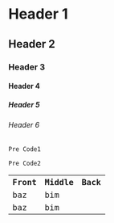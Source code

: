 <h1>Header 1</h1>
<h2>Header 2</h2>
<h3>Header 3</h3>
<h4>Header 4</h4>
<h5>Header 5</h5>
<h6>Header 6</h6>
<pre><code>Pre Code1</code></pre>
<pre><code>Pre Code2</code</pre>
<table>
<tr><th>Front</th><th>Middle</th><th>Back</th></tr>
<tr><td>baz</td><td>bim</td></tr>
<tr><td>baz</td><td>bim</td></tr>
<tr></tr>
</table>
<table><tr></tr></table>
